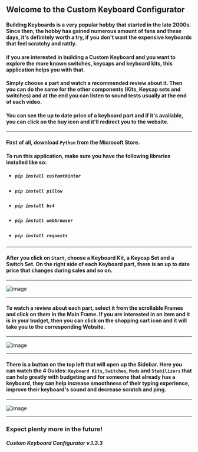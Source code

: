 


                                    
## Welcome to the Custom Keyboard Configurator
                            
#### Building Keyboards is a very popular hobby that started in the late 2000s. Since then, the hobby has gained numerous amount of fans and these days, it's definitely worth a try, if you don't want the expensive keyboards that feel scratchy and rattly.

#### if you are interested in building a Custom Keyboard and you want to explore the more known switches, keycaps and keyboard kits, this application helps you with that. 

#### Simply choose a part and watch a recommended review about it. Then you can do the same for the other components (Kits, Keycap sets and switches) and at the end you can listen to sound tests usually at the end of each video. 

#### You can see the up to date price of a keyboard part and if it's available, you can click on the buy icon and it'll redirect you to the website.
____________________________________________________________________________________________________________________________________________________________________
#### First of all, download ``Python`` from the Microsoft Store.
#### To run this application, make sure you have the following libraries installed like so:

- ##### ``pip install customtkinter``
- ##### ``pip install pillow``
- ##### ``pip install bs4``
- ##### ``pip install webbrowser``
- ##### ``pip install requests``
____________________________________________________________________________________________________________________________________________________________________
#### After you click on ``Start``, choose a Keyboard Kit, a Keycap Set and a Switch Set. On the right side of each Keyboard part, there is an up to date price that changes during sales and so on. 
____________________________________________________________________________________________________________________________________________________________________
![image](https://user-images.githubusercontent.com/120993360/233515548-1ea11693-e1ce-4c56-b501-4401dd66f3cb.png)
____________________________________________________________________________________________________________________________________________________________________
#### To watch a review about each part, select it from the scrollable Frames and click on them in the Main Frame. If you are interested in an item and it is in your budget, then you can click on the shopping cart icon and it will take you to the corresponding Website. 
____________________________________________________________________________________________________________________________________________________________________
![image](https://user-images.githubusercontent.com/120993360/233758267-e209fcad-683e-4dd6-803f-0aa6181d987c.png)
____________________________________________________________________________________________________________________________________________________________________
#### There is a button on the top left that will open up the Sidebar. Here you can watch the 4 Guides: ``Keyboard Kits``, ``Switches``, ``Mods`` and ``Stabilizers`` that can help greatly with budgeting and for someone that already has a keyboard, they can help increase smoothness of their typing experience, improve their keyboard's sound and decrease scratch and ping.
____________________________________________________________________________________________________________________________________________________________________
![image](https://user-images.githubusercontent.com/120993360/232662688-df3e1c18-a9b7-4e71-a604-095b3ea2c990.png)
____________________________________________________________________________________________________________________________________________________________________ 




### Expect plenty more in the future!

##### Custom Keyboard Configurator v.1.3.3
